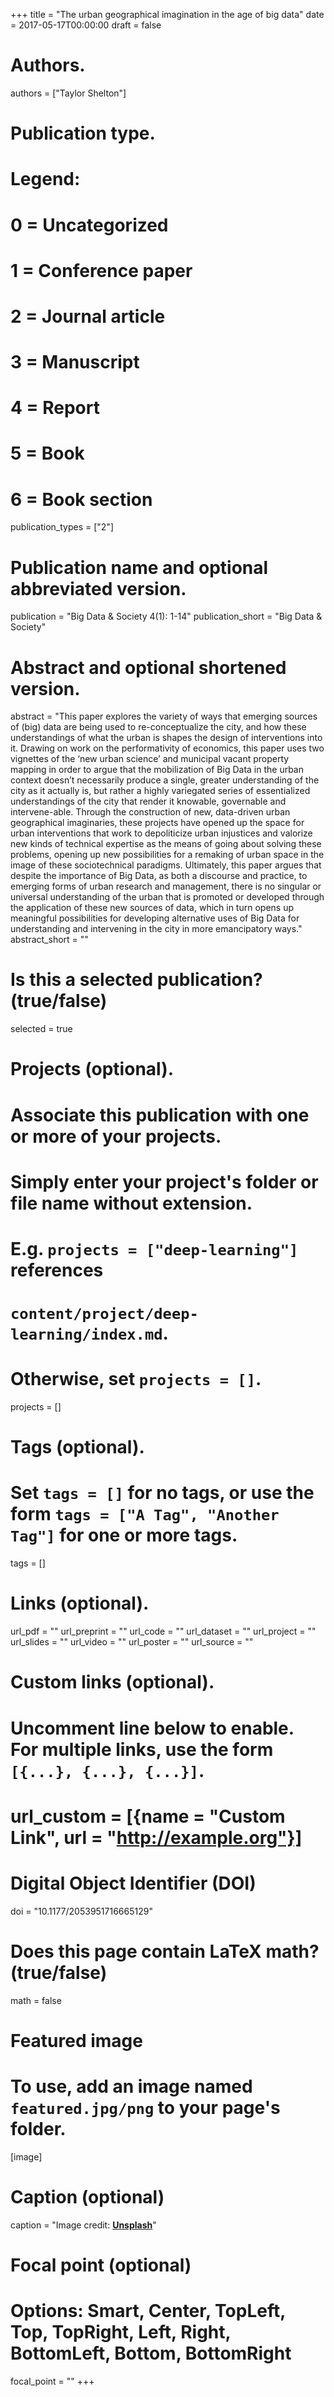 +++
title = "The urban geographical imagination in the age of big data"
date = 2017-05-17T00:00:00
draft = false

# Authors.
authors = ["Taylor Shelton"]

# Publication type.
# Legend:
# 0 = Uncategorized
# 1 = Conference paper
# 2 = Journal article
# 3 = Manuscript
# 4 = Report
# 5 = Book
# 6 = Book section
publication_types = ["2"]

# Publication name and optional abbreviated version.
publication = "Big Data & Society 4(1): 1-14"
publication_short = "Big Data & Society"

# Abstract and optional shortened version.
abstract = "This paper explores the variety of ways that emerging sources of (big) data are being used to re-conceptualize the city, and how these understandings of what the urban is shapes the design of interventions into it. Drawing on work on the performativity of economics, this paper uses two vignettes of the ‘new urban science’ and municipal vacant property mapping in order to argue that the mobilization of Big Data in the urban context doesn’t necessarily produce a single, greater understanding of the city as it actually is, but rather a highly variegated series of essentialized understandings of the city that render it knowable, governable and intervene-able. Through the construction of new, data-driven urban geographical imaginaries, these projects have opened up the space for urban interventions that work to depoliticize urban injustices and valorize new kinds of technical expertise as the means of going about solving these problems, opening up new possibilities for a remaking of urban space in the image of these sociotechnical paradigms. Ultimately, this paper argues that despite the importance of Big Data, as both a discourse and practice, to emerging forms of urban research and management, there is no singular or universal understanding of the urban that is promoted or developed through the application of these new sources of data, which in turn opens up meaningful possibilities for developing alternative uses of Big Data for understanding and intervening in the city in more emancipatory ways."
abstract_short = ""

# Is this a selected publication? (true/false)
selected = true

# Projects (optional).
#   Associate this publication with one or more of your projects.
#   Simply enter your project's folder or file name without extension.
#   E.g. `projects = ["deep-learning"]` references 
#   `content/project/deep-learning/index.md`.
#   Otherwise, set `projects = []`.
projects = []

# Tags (optional).
#   Set `tags = []` for no tags, or use the form `tags = ["A Tag", "Another Tag"]` for one or more tags.
tags = []

# Links (optional).
url_pdf = ""
url_preprint = ""
url_code = ""
url_dataset = ""
url_project = ""
url_slides = ""
url_video = ""
url_poster = ""
url_source = ""

# Custom links (optional).
#   Uncomment line below to enable. For multiple links, use the form `[{...}, {...}, {...}]`.
# url_custom = [{name = "Custom Link", url = "http://example.org"}]

# Digital Object Identifier (DOI)
doi = "10.1177/2053951716665129"

# Does this page contain LaTeX math? (true/false)
math = false

# Featured image
# To use, add an image named `featured.jpg/png` to your page's folder. 
[image]
  # Caption (optional)
  caption = "Image credit: [**Unsplash**](https://unsplash.com/photos/pLCdAaMFLTE)"

  # Focal point (optional)
  # Options: Smart, Center, TopLeft, Top, TopRight, Left, Right, BottomLeft, Bottom, BottomRight
  focal_point = ""
+++

